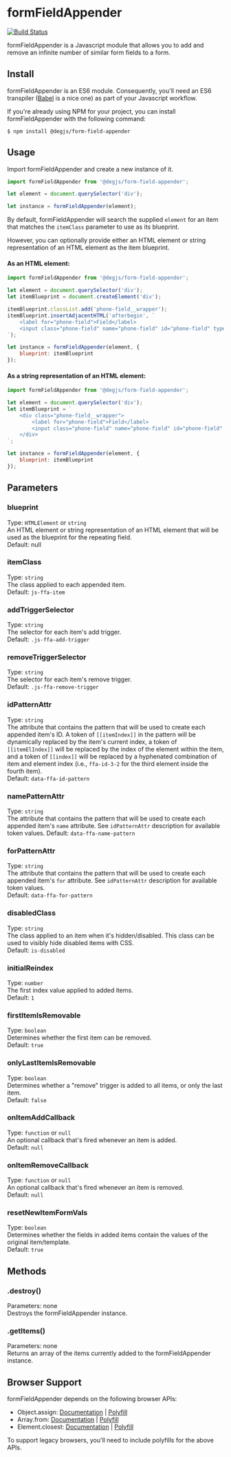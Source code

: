 # formFieldAppender
[![Build Status](https://travis-ci.org/DEGJS/formFieldAppender.svg?branch=master)](https://travis-ci.org/DEGJS/formFieldAppender)

formFieldAppender is a Javascript module that allows you to add and remove an infinite number of similar form fields to a form.

## Install
formFieldAppender is an ES6 module. Consequently, you'll need an ES6 transpiler ([Babel](https://babeljs.io) is a nice one) as part of your Javascript workflow.

If you're already using NPM for your project, you can install formFieldAppender with the following command:

```
$ npm install @degjs/form-field-appender
```

## Usage
Import formFieldAppender and create a new instance of it.
```js
import formFieldAppender from '@degjs/form-field-appender';

let element = document.querySelector('div');

let instance = formFieldAppender(element);
```

By default, formFieldAppender will search the supplied `element` for an item that matches the `itemClass` parameter to use as its blueprint.

However, you can optionally provide either an HTML element or string representation of an HTML element as the item blueprint.

#### As an HTML element:
```js
import formFieldAppender from '@degjs/form-field-appender';

let element = document.querySelector('div');
let itemBlueprint = document.createElement('div');

itemBlueprint.classList.add('phone-field__wrapper');
itemBlueprint.insertAdjacentHTML('afterbegin', `
    <label for="phone-field">Field</label>
    <input class="phone-field" name="phone-field" id="phone-field" type="tel">
`);

let instance = formFieldAppender(element, {
    blueprint: itemBlueprint
});
```

#### As a string representation of an HTML element:
```js
import formFieldAppender from '@degjs/form-field-appender';

let element = document.querySelector('div');
let itemBlueprint = `
    <div class="phone-field__wrapper">
        <label for="phone-field">Field</label>
        <input class="phone-field" name="phone-field" id="phone-field" type="tel">
    </div>
`;

let instance = formFieldAppender(element, {
    blueprint: itemBlueprint
});
```

## Parameters

### blueprint
Type: `HTMLElement` or `string`  
An HTML element or string representation of an HTML element that will be used as the blueprint for the repeating field.  
Default: null

### itemClass
Type: `string`  
The class applied to each appended item.  
Default: `js-ffa-item`

### addTriggerSelector
Type: `string`  
The selector for each item's add trigger.  
Default: `.js-ffa-add-trigger`

### removeTriggerSelector
Type: `string`  
The selector for each item's remove trigger.  
Default: `.js-ffa-remove-trigger`

### idPatternAttr
Type: `string`  
The attribute that contains the pattern that will be used to create each appended item's ID. A token of `[[itemIndex]]` in the pattern will be dynamically replaced by the item's current index, a token of `[[itemElIndex]]` will be replaced by the index of the element within the item, and a token of `[[index]]` will be replaced by a hyphenated combination of item and element index (i.e., `ffa-id-3-2` for the third element inside the fourth item).  
Default: `data-ffa-id-pattern`

### namePatternAttr
Type: `string`  
The attribute that contains the pattern that will be used to create each appended item's `name` attribute. See `idPatternAttr` description for available token values.
Default: `data-ffa-name-pattern`

### forPatternAttr
Type: `string`  
The attribute that contains the pattern that will be used to create each appended item's `for` attribute. See `idPatternAttr` description for available token values.  
Default: `data-ffa-for-pattern`

### disabledClass
Type: `string`  
The class applied to an item when it's hidden/disabled. This class can be used to visibly hide disabled items with CSS.  
Default: `is-disabled`

### initialReindex
Type: `number`  
The first index value applied to added items.  
Default: `1`

### firstItemIsRemovable
Type: `boolean`  
Determines whether the first item can be removed.  
Default: `true`

### onlyLastItemIsRemovable
Type: `boolean`  
Determines whether a "remove" trigger is added to all items, or only the last item.  
Default: `false`

### onItemAddCallback
Type: `function` or `null`  
An optional callback that's fired whenever an item is added.  
Default: `null`

### onItemRemoveCallback
Type: `function` or `null`  
An optional callback that's fired whenever an item is removed.  
Default: `null`

### resetNewItemFormVals
Type: `boolean`  
Determines whether the fields in added items contain the values of the original item/template.  
Default: `true`


## Methods

### .destroy()
Parameters: none  
Destroys the formFieldAppender instance.

### .getItems()
Parameters: none  
Returns an array of the items currently added to the formFieldAppender instance.



## Browser Support

formFieldAppender depends on the following browser APIs:
+ Object.assign: [Documentation](https://developer.mozilla.org/en-US/docs/Web/JavaScript/Reference/Global_Objects/Object/assign) | [Polyfill](https://developer.mozilla.org/en-US/docs/Web/JavaScript/Reference/Global_Objects/Object/assign#Polyfill)
+ Array.from: [Documentation](https://developer.mozilla.org/en-US/docs/Web/JavaScript/Reference/Global_Objects/Array/from) | [Polyfill](https://developer.mozilla.org/en-US/docs/Web/JavaScript/Reference/Global_Objects/Array/from#Polyfill)
+ Element.closest: [Documentation](https://developer.mozilla.org/en-US/docs/Web/API/Element/closest) | [Polyfill](https://developer.mozilla.org/en-US/docs/Web/API/Element/closest#Polyfill)

To support legacy browsers, you'll need to include polyfills for the above APIs.
